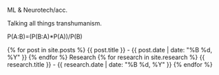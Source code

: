ML & Neurotech/acc. 

Talking all things transhumanism. 

P(A:B)=(P(B:A)*P(A))/P(B)


{% for post in site.posts %}
{{ post.title }} - {{ post.date | date: "%B %d, %Y" }}
{% endfor %}
Research
{% for research in site.research %}
{{ research.title }} - {{ research.date | date: "%B %d, %Y" }}
{% endfor %}